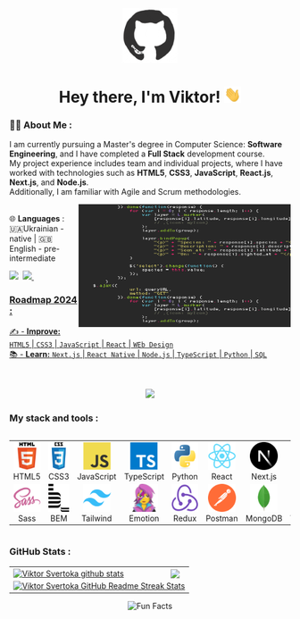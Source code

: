 <div id="header" align="center">

<img src="./assets/github.gif" width="100"/>

<h1>
Hey there, I'm Viktor!
<img src="./assets/giphy.gif" width="30px" alt="GIF">
</h1>

</div>
  
### 👨‍💻 About Me :
I am currently pursuing a Master's degree in Computer Science: **Software Engineering**, and I have completed a **Full Stack** development course. <br> 
My project experience includes team and individual projects, where I have worked with technologies such as **HTML5**, **CSS3**, **JavaScript**, **React.js**, **Next.js**, and **Node.js**. <br>
Additionally, I am familiar with Agile and Scrum methodologies. <br>

<img align="right" src="./assets/code.gif" width="380" height="220"><br>
🌐 **Languages** :
🇺🇦Ukrainian - native | 🇬🇧English - pre-intermediate

 <div>
   <a href="https://www.behance.net/viktorsvertoka" target="_blank"><img src="https://img.shields.io/badge/-Behance-blue?style=for-the-badge&logo=behance&logoColor=white" target="_blank"></a>&nbsp;
   <a href="https://www.codewars.com/users/ViktorSvertoka"><img src="https://www.codewars.com/users/ViktorSvertoka/badges/small">&nbsp;
 </div>

### Roadmap 2024 :

✍️ - **Improve:** `HTML5` | `CSS3` | `JavaScript` | `React` | `WEb Design` <br>
📚 - **Learn:** `Next.js` | `React Native` | `Node.js` | `TypeScript` | `Python` | `SQL` <br>

<br>
<br>

<div align="center">
<a href="https://u8views.com/github/ViktorSvertoka"><img src="https://u8views.com/api/v1/github/profiles/115661003/views/day-week-month-total-count.svg"></a>
</div>

### My stack and tools :

<div style="display: flex; align-items: flex-start; align: center">
<table align="center">
  <tr>
     <td align="center"  width="96">
         <img src="./images/html5-original.svg" title="HTML5" alt="HTML5" width="50" height="50"/>
      <br>HTML5
    </td>
    <td align="center" width="96">
        <img src="./images/css3-original.svg"  title="CSS3" alt="CSS3" width="50" height="50"/>
      <br>CSS3
    </td>
<td align="center" width="96">
         <img src="./images/javascript-original.svg"  title="JS" alt="JS" width="50" height="50"/>
      <br>JavaScript
    </td>
    <td align="center" width="96">
        <img src="./images/typescript-original.svg"  title="TS" alt="TS" width="50" height="50"/>
      <br>TypeScript
    </td>
    <td align="center" width="96">
        <img src="./images/python-original.svg"  title="Python" alt="Python" width="50" height="50"/>
      <br>Python
    </td>
    <td align="center" width="96">
        <img src="./images/react-original.svg"  title="React" alt="React" width="50" height="50"/>
      <br>React
    </td>
    <td align="center" width="96">
        <img src="./images/nextjs-original.svg" title="Next.js" alt="Next.js" width="50" height="50"/>
      <br>Next.js
    </td>
    <td align="center" width="96">
      <img src="./images/nodejs-original.svg"  title="Node.js" alt="Node.js" width="50" height="50"/>
      <br>Node.js
    </td>
        <td align="center" width="96">
       <img src="./images/sql-original.svg" title="SQL" alt="SQL" width="50" height="50"/>
      <br>SQL
      </td>
    <td align="center" width="96">
        <img src="./images/git-original.svg" title="Git" alt="Git" width="50" height="50"/>
      <br>Git
    </td>
  </tr>
    <td align="center" width="96">
        <img src="./images/sass-original.svg" title="Sass" alt="Sass" width="50" height="50"/>
      <br>Sass
    </td>
    <td align="center" width="96"> 
        <img src="./images/bem-original.svg" title="Bem" alt="Bem" width="50" height="50"/>
      <br>BEM
    </td>
    <td align="center"  width="96">
        <img src="./images/tailwindcss-original.svg" title="Tailwind" alt="Tailwind" width="50" height="50"/>
      <br>Tailwind
    </td>
    <td align="center" width="96">
        <img src="./images/emotion-original.png" title="Emotion" alt="Emotion" width="50" height="50"/>
      <br>Emotion
    </td>
    <td align="center" width="96">
        <img src="./images/redux-original.svg"  title="Redux" alt="Redux" width="50" height="50"/>
      <br>Redux
    </td>
      <td align="center" width="96">
        <img src="./images/postman-original.svg" title="Postman" alt="Postman" width="50" height="50"/>
      <br>Postman
    </td>
      </td>
      <td align="center" width="96">
        <img src="./images/mongodb-original.svg" title="MongoDB" alt="MongoDB" width="50" height="50"/>
      <br>MongoDB
     </td>
  <td align="center" width="96">
        <img src="./images/vscode-original.svg" title="Visual Studio Code" alt="Visual Studio Code" width="50" height="50"/>
      <br>VSCode
     </td>
  <td align="center" width="96">
        <img src="./images/figma-original.svg" title="Figma" alt="Figma" width="50" height="50"/>
      <br>Figma
     </td>
  <td align="center" width="96">
        <img src="./images/photoshop-original.png" title="PhotoShop" alt="PhotoShop" width="50" height="50"/>
      <br>PhotoShop
     </td>
</table>
</div>

### GitHub Stats :

<table align="center">
  <tr>
  <td>
   <a href="https://github.com/ViktorSvertoka/github-readme-stats"><img align="center" src="https://github-readme-stats.vercel.app/api?username=ViktorSvertoka&show_icons=true&include_all_commits=true&theme=buefy&hide_border=true" alt="Viktor Svertoka github stats" /></a>
  </td>
  <td>
  <a href="https://github.com/ViktorSvertoka/github-readme-stats"><img align="center" src="https://github-readme-stats.vercel.app/api/top-langs/?username=ViktorSvertoka&layout=compact&theme=buefy&hide_border=true" /></a>
  </td>
  </tr>
  <tr>
  <td colspan=2 align="center">
  <a href="https://git.io/streak-stats"> <img src="http://github-readme-streak-stats.herokuapp.com?user=ViktorSvertoka&hide_border=true&background=f6f8fa&currStreakLabel=000000&date_format=j%20M%5B%20Y%5D" alt="Viktor Svertoka GitHub Readme Streak Stats" /> </a>
  </td>
  </tr>
</table>

  <div align=center> 
   <img src="https://readme-typing-svg.herokuapp.com?color=%2336BCF7&size=30&center=true&vCenter=true&width=1000&height=50&lines=Fun+Facts:+;I+use+a+technique+called+rubber+duck+debugging+;" alt="Fun Facts" /> 
  </div>
